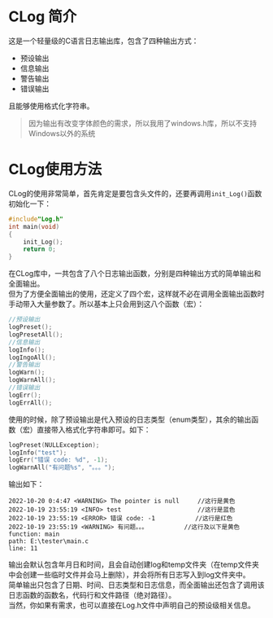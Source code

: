 # CLog 简介
这是一个轻量级的C语言日志输出库，包含了四种输出方式：
* 预设输出
* 信息输出
* 警告输出
* 错误输出

且能够使用格式化字符串。
> 因为输出有改变字体颜色的需求，所以我用了windows.h库，所以不支持Windows以外的系统

# CLog使用方法
CLog的使用非常简单，首先肯定是要包含头文件的，还要再调用`init_Log()`函数初始化一下：
```C
#include"Log.h"
int main(void)
{
    init_Log();
    return 0;
}
```
在CLog库中，一共包含了八个日志输出函数，分别是四种输出方式的简单输出和全面输出。<br>
但为了方便全面输出的使用，还定义了四个宏，这样就不必在调用全面输出函数时手动带入大量参数了。所以基本上只会用到这八个函数（宏）：
```C
//预设输出
logPreset();
logPresetAll();
//信息输出
logInfo();
logIngoAll();
//警告输出
logWarn();
logWarnAll();
//错误输出
logErr();
logErrAll();
```
使用的时候，除了预设输出是代入预设的日志类型（enum类型），其余的输出函数（宏）直接带入格式化字符串即可。如下：
```C
logPreset(NULLException);
logInfo("test");
logErr("错误 code: %d", -1);
logWarnAll("有问题%s", "。。。");
```
输出如下：
```
2022-10-20 0:4:47 <WARNING> The pointer is null     //这行是黄色
2022-10-19 23:55:19 <INFO> test                     //这行是蓝色
2022-10-19 23:55:19 <ERROR> 错误 code: -1           //这行是红色
2022-10-19 23:55:19 <WARNING> 有问题。。。          //这行及以下是黄色
function: main
path: E:\tester\main.c
line: 11
```
输出会默认包含年月日和时间，且会自动创建log和temp文件夹（在temp文件夹中会创建一些临时文件并会马上删除），并会将所有日志写入到log文件夹中。<br>
简单输出只包含了日期、时间、日志类型和日志信息，而全面输出还包含了调用该日志函数的函数名，代码行和文件路径（绝对路径）。<br>
当然，你如果有需求，也可以直接在Log.h文件中声明自己的预设级相关信息。
